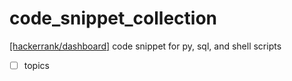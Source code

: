 # code_snippet_collection
[[hackerrank/dashboard]](https://www.hackerrank.com/dashboard) code snippet for py, sql, and shell scripts
- [ ] topics
